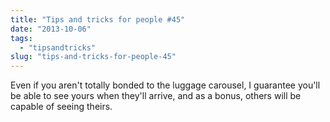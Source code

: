 ```yaml
---
title: "Tips and tricks for people #45"
date: "2013-10-06"
tags: 
  - "tipsandtricks"
slug: "tips-and-tricks-for-people-45"
---
```


Even if you aren't totally bonded to the luggage carousel, I guarantee you'll be able to see yours when they'll arrive, and as a bonus, others will be capable of seeing theirs.

